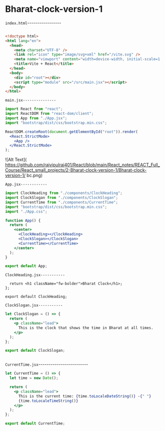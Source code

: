 
# Bharat-clock-version-1



`index.html`-----------------

```html

<!doctype html>
<html lang="en">
  <head>
    <meta charset="UTF-8" />
    <link rel="icon" type="image/svg+xml" href="/vite.svg" />
    <meta name="viewport" content="width=device-width, initial-scale=1.0" />
    <title>Vite + React</title>
  </head>
  <body>
    <div id="root"></div>
    <script type="module" src="/src/main.jsx"></script>
  </body>
</html>

```


`main.jsx---------------`
```jsx
import React from "react";
import ReactDOM from "react-dom/client";
import App from "./App.jsx";
import "bootstrap/dist/css/bootstrap.min.css";

ReactDOM.createRoot(document.getElementById("root")).render(
  <React.StrictMode>
    <App />
  </React.StrictMode>
);

```
![Alt Text](
https://github.com/rajvipulraj401/React/blob/main/React_notes/REACT_Full_Course/React_small_projects/2-Bharat-clock-version-1/Bharat-clock-version-1/
bc.png)



`App.jsx------------`
```jsx
import ClockHeading from "./components/ClockHeading";
import ClockSlogan from "./components/ClockSlogan";
import CurrentTime from "./components/CurrentTime";
import "bootstrap/dist/css/bootstrap.min.css";
import "./App.css";

function App() {
  return (
    <center>
      <ClockHeading></ClockHeading>
      <ClockSlogan></ClockSlogan>
      <CurrentTime></CurrentTime>
    </center>
  );
}

export default App;

```


`ClockHeading.jsx-----------`
```jsxlet ClockHeading = () => {
  return <h1 className="fw-bolder">Bharat Clock</h1>;
};

export default ClockHeading;

```

`ClockSlogan.jsx-----------`
```jsx
let ClockSlogan = () => {
  return (
    <p className="lead">
      This is the clock that shows the time in Bharat at all times.
    </p>
  );
};

export default ClockSlogan;



```


`CurrentTime.jsx`-------------------------
```jsx
let CurrentTime = () => {
  let time = new Date();

  return (
    <p className="lead">
      This is the current time: {time.toLocaleDateString()} -{" "}
      {time.toLocaleTimeString()}
    </p>
  );
};

export default CurrentTime;


```


